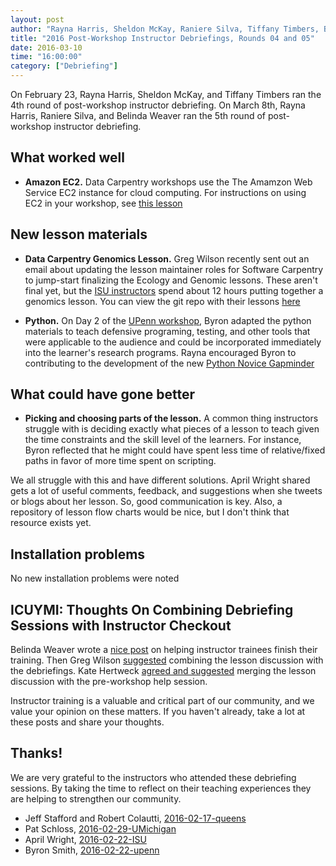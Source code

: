 ```yaml
---
layout: post
author: "Rayna Harris, Sheldon McKay, Raniere Silva, Tiffany Timbers, Belinda Weaver"
title: "2016 Post-Workshop Instructor Debriefings, Rounds 04 and 05"
date: 2016-03-10
time: "16:00:00"
category: ["Debriefing"]
---
```

On February 23, Rayna Harris, Sheldon McKay, and Tiffany Timbers ran the 4th round of post-workshop instructor debriefing. On March 8th, Rayna Harris, Raniere Silva, and Belinda Weaver ran the 5th round of post-workshop instructor debriefing. 

## What worked well

- **Amazon EC2.** Data Carpentry workshops use the The Amamzon Web Service EC2 instance for cloud computing. For instructions on using EC2 in your workshop, see [this lesson](https://jasonjwilliamsny.github.io/cloud-genomics/)  
 
## New lesson materials

- **Data Carpentry Genomics Lesson.** Greg Wilson recently sent out an email about updating the lesson maintainer roles for Software Carpentry to jump-start finalizing the Ecology and Genomic lessons. These aren't final yet, but the [ISU instructors](ttp://qingpeng.github.io/2016-02-22-isu/) spend about 12 hours putting together a genomics lesson. You can view the git repo with their lessons [here](https://github.com/qingpeng/2016-02-22-isu/tree/gh-pages/lessons) 

- **Python.** On Day 2 of the [UPenn workshop](http://maneesha.github.io/2016-02-22-upenn/), Byron adapted the python materials to teach defensive programing, testing, and other tools that were applicable to the audience and could be incorporated immediately into the learner's research programs. Rayna encouraged Byron to contributing to the development of the new [Python Novice Gapminder](https://github.com/swcarpentry/python-novice-gapminder/blob/gh-pages/index.md)  

## What could have gone better

- **Picking and choosing parts of the lesson.** A common thing instructors struggle with  is deciding exactly what pieces of a lesson to teach given the time constraints and the skill level of the learners. For instance, Byron reflected that he might could have spent less time of relative/fixed paths in favor of more time spent on scripting. 

We all struggle with this and have different solutions. April Wright shared gets a lot of useful comments, feedback, and suggestions when she tweets or blogs about her lesson. So, good communication is key. Also, a repository of lesson flow charts would be nice, but I don't think that resource exists yet. 

## Installation problems

No new installation problems were noted

## ICUYMI: Thoughts On Combining Debriefing Sessions with Instructor Checkout
Belinda Weaver wrote a [nice post](http://software-carpentry.org/blog/2016/03/proposal-instructor-trainees.html) on helping instructor trainees finish their training. Then Greg Wilson [suggested](http://software-carpentry.org/blog/2016/03/should-we-combine-debriefing-and-lesson-discussion.html) combining the lesson discussion with the debriefings. Kate Hertweck [agreed and suggested](http://disq.us/9bowz6) merging the lesson discussion with the pre-workshop help session. 
 
Instructor training is a valuable and critical part of our community, and we value your opinion on these matters. If you haven't already, take a lot at these posts and share your thoughts.   

## Thanks!

We are very grateful to the instructors who attended these debriefing sessions. By taking the time to reflect on their teaching experiences they are helping to strengthen our community.

- Jeff Stafford and Robert Colautti, [2016-02-17-queens](https://haschmi.github.io/2016-02-17-queens/)
- Pat Schloss, [2016-02-29-UMichigan](http://microbialinformatics.github.io/2016-02-29-UMichigan/)
- April Wright, [2016-02-22-ISU](http://qingpeng.github.io/2016-02-22-isu/)
- Byron Smith, [2016-02-22-upenn](http://maneesha.github.io/2016-02-22-upenn/)